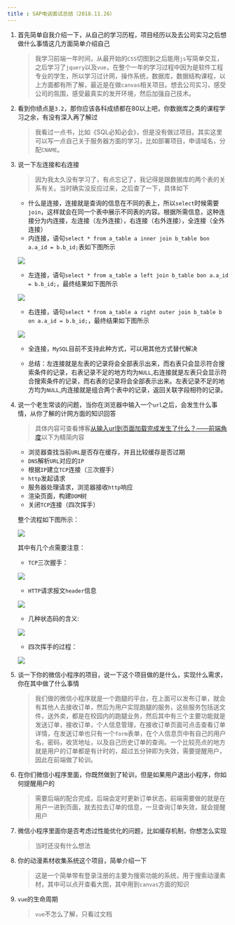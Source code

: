 ```yaml
---
title : SAP电话面试总结（2018.11.26）
---
```

1. 首先简单自我介绍一下，从自己的学习历程，项目经历以及去公司实习之后想做什么事情这几方面简单介绍自己

	> 我学习前端一年时间，从最开始的`CSS`切图到之后能用`js`写简单交互，之后学习了`jquery`以及`vue`，在整个一年的学习过程中因为是软件工程专业的学生，所以学习过计网，操作系统，数据库，数据结构课程，以上方面都有所了解，最近是在做`canvas`相关项目。想去公司实习，感受公司的氛围，感受最真实的发开环境，然后加强自己技术。

2. 看到你绩点是`3.2`，那你应该各科成绩都在80以上吧，你数据库之类的课程学习之余，有没有深入再了解过

	> 我看过一点书，比如《SQL必知必会》，但是没有做过项目。其实这里可以写一点自己关于服务器方面的学习，比如部署项目，申请域名，分配`CNAME`。

3. 说一下左连接和右连接

	> 因为我太久没有学习了，有点忘记了，我记得是跟数据库的两个表的关系有关。当时确实没反应过来，之后查了一下，具体如下

	* 什么是连接，连接就是查询的信息在不同的表上，所以`select`时候需要`join`，这样就会在同一个表中展示不同表的内容。根据所需信息，这种连接分为内连接，左连接（左外连接），右连接（右外连接），全连接（全外连接）
	* 内连接，语句`select * from a_table a inner join b_table bon a.a_id = b.b_id;`表如下图所示

	![](https://ws1.sinaimg.cn/large/006XqmrNly1fxlsjqo9n1j31ds0meaca.jpg)

	* 左连接，语句`select * from a_table a left join b_table bon a.a_id = b.b_id;`，最终结果如下图所示

	![](https://ws1.sinaimg.cn/large/006XqmrNly1fxmhu7sr2hj31ae0m4acg.jpg)

	* 右连接，语句`select * from a_table a right outer join b_table b on a.a_id = b.b_id;`，最终结果如下图所示

	![](https://ws1.sinaimg.cn/large/006XqmrNly1fxmhwekuu6j319y0m8jts.jpg)

	* 全连接，`MySQL`目前不支持此种方式，可以用其他方式替代解决

	* 总结：左连接就是左表的记录将会全部表示出来，而右表只会显示符合搜索条件的记录，右表记录不足的地方均为`NULL`,右连接就是左表只会显示符合搜索条件的记录，而右表的记录将会全部表示出来。左表记录不足的地方均为`NULL`,内连接就是组合两个表中的记录，返回关联字段相符的记录。

4. 说一个老生常谈的问题，当你在浏览器中输入一个`url`之后，会发生什么事情，从你了解的计网方面的知识回答

	> 具体内容可查看博客[从输入url到页面加载完成发生了什么？——前端角度](https://www.cnblogs.com/daijinxue/p/6640153.html)以下为精简内容

	* 浏览器查找当前`URL`是否存在缓存，并且比较缓存是否过期
	* `DNS`解析`URL`对应的`IP`
	* 根据`IP`建立`TCP`连接（三次握手）
	* `http`发起请求
	* 服务器处理请求，浏览器接收`http`响应
	* 渲染页面，构建`DOM`树
	* 关闭`TCP`连接（四次挥手）

	整个流程如下图所示：

	![](https://ws1.sinaimg.cn/large/006XqmrNly1fxnver88x3j30p30ijgq0.jpg)

	其中有几个点需要注意：
	* `TCP`三次握手：

	![](https://ws1.sinaimg.cn/large/006XqmrNly1fxnmo59o9sj30we0fwjvh.jpg)

	* `HTTP`请求报文`header`信息

	![](https://ws1.sinaimg.cn/large/006XqmrNly1fxnmn7f726j31680us43q.jpg)

	* 几种状态码的含义:

	![](https://ws1.sinaimg.cn/large/006XqmrNly1fxnmv7ayfcj30tm0d4goe.jpg)

	* 四次挥手的过程：

	![](https://ws1.sinaimg.cn/large/006XqmrNly1fxnmx2dbtkj30w60gwjvu.jpg)

5. 谈一下你的微信小程序的项目，说一下这个项目做的是什么，实现什么需求，你在其中做了什么事情

	> 我们做的微信小程序就是一个跑腿的平台，在上面可以发布订单，就会有其他人去接收订单，然后为用户实现跑腿的服务，这些服务包括送文件，送外卖，都是在校园内的跑腿业务，然后其中有三个主要功能就是发送订单，接收订单，个人信息管理，在接收订单页面可点击查看订单详情，在发送订单也只有一个`form`表单，在个人信息页中有自己的用户名，密码，收货地址，以及自己历史订单的查询。一个比较亮点的地方就是用户的订单都是有计时的，超过五分钟即为失效，需要提醒用户，因此在前端做了轮训。

6. 在你们微信小程序里面，你既然做到了轮训，但是如果用户退出小程序，你如何提醒用户的

	> 需要后端的配合完成，后端会定时更新订单状态，前端需要做的就是在用户一进到页面，就去拉去订单的信息，一旦查询订单失效，就会提醒用户

7. 微信小程序里面你是否考虑过性能优化的问题，比如缓存机制，你想怎么实现

	> 当时还没有什么想法

8. 你的动漫素材收集系统这个项目，简单介绍一下

	> 这是一个简单带有登录注册的主要为搜索功能的系统，用于搜索动漫素材，其中可以点开查看大图，其中用到`canvas`方面的知识

9. `vue`的生命周期

	> `vue`不怎么了解，只看过文档
